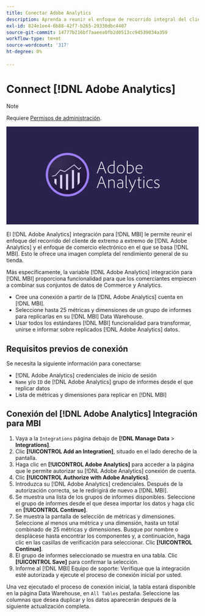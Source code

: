 ```yaml
---
title: Conectar Adobe Analytics
description: Aprenda a reunir el enfoque de recorrido integral del cliente de [!DNL Adobe Analytics] y el enfoque de comercio electrónico en el que se basa [!DNL MBI].
exl-id: 824e1ee4-6b88-42f7-b265-29330dbc4407
source-git-commit: 14777b216bf7aaeea0fb2d0513cc94539034a359
workflow-type: tm+mt
source-wordcount: '317'
ht-degree: 0%

---
```


# Connect [!DNL Adobe Analytics]

>[!NOTE]
>
>Requiere [Permisos de administración](../../../administrator/user-management/user-management.md).

![](../../../assets/adobe-analytic-slogo.png)

El [!DNL Adobe Analytics] integración para [!DNL MBI] le permite reunir el enfoque del recorrido del cliente de extremo a extremo de [!DNL Adobe Analytics] y el enfoque de comercio electrónico en el que se basa [!DNL MBI]. Esto le ofrece una imagen completa del rendimiento general de su tienda.

Más específicamente, la variable [!DNL Adobe Analytics] integración para [!DNL MBI] proporciona funcionalidad para que los comerciantes empiecen a combinar sus conjuntos de datos de Commerce y Analytics.
- Cree una conexión a partir de la [!DNL Adobe Analytics] cuenta en [!DNL MBI].
- Seleccione hasta 25 métricas y dimensiones de un grupo de informes para replicarlas en su [!DNL MBI] Data Warehouse.
- Usar todos los estándares [!DNL MBI] funcionalidad para transformar, unirse e informar sobre replicados [!DNL Adobe Analytics] datos.

## Requisitos previos de conexión

Se necesita la siguiente información para conectarse:
- [!DNL Adobe Analytics] credenciales de inicio de sesión
- `Name` y/o `ID` de [!DNL Adobe Analytics] grupo de informes desde el que replicar datos
- Lista de métricas y dimensiones para replicar en [!DNL MBI]

## Conexión del [!DNL Adobe Analytics] Integración para MBI

1. Vaya a la `Integrations` página debajo de **[!DNL Manage Data** > **Integrations]**.
1. Clic **[!UICONTROL Add an Integration]**, situado en el lado derecho de la pantalla.
1. Haga clic en **[!UICONTROL Adobe Analytics]** para acceder a la página que le permite autorizar su [!DNL Adobe Analytics] conexión de cuenta.
1. Clic **[!UICONTROL Authorize with Adobe Analytics]**.
1. Introduzca su [!DNL Adobe Analytics] credenciales. Después de la autorización correcta, se le redirigirá de nuevo a [!DNL MBI].
1. Se muestra una lista de los grupos de informes disponibles. Seleccione el grupo de informes desde el que desea importar los datos y haga clic en **[!UICONTROL Continue]**.
1. Se muestra la pantalla de selección de métricas y dimensiones. Seleccione al menos una métrica y una dimensión, hasta un total combinado de 25 métricas y dimensiones. Busque por nombre o desplácese hasta encontrar los componentes y, a continuación, haga clic en las casillas de verificación para seleccionar. Clic **[!UICONTROL Continue]**.
1. El grupo de informes seleccionado se muestra en una tabla. Clic **[!UICONTROL Save]** para confirmar la selección.
1. Informe al [!DNL MBI] Equipo de soporte: Verifique que la integración esté autorizada y ejecute el proceso de conexión inicial por usted.

Una vez ejecutado el proceso de conexión inicial, la tabla estará disponible en la página Data Warehouse, en `All Tables` pestaña. Seleccione las columnas que desea duplicar y los datos aparecerán después de la siguiente actualización completa.
